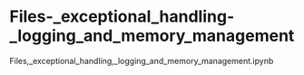 # Files-_exceptional_handling-_logging_and_memory_management
Files,_exceptional_handling,_logging_and_memory_management.ipynb

